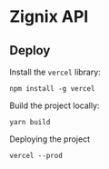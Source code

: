 # Zignix API

## Deploy

Install the `vercel` library:

```shell
npm install -g vercel
```

Build the project locally:

```shell
yarn build
```

Deploying the project

```shell
vercel --prod
```
